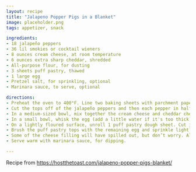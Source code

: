 ```yaml
---
layout: recipe
title: "Jalapeno Popper Pigs in a Blanket"
image: placeholder.png
tags: appetizer, snack

ingredients:
- 18 jalapeño peppers
- 36 lil smokies or cocktail wieners
- 8 ounces cream cheese, at room temperature
- 6 ounces extra sharp cheddar, shredded
- All-purpose flour, for dusting
- 3 sheets puff pastry, thawed
- 1 large egg
- Pretzel salt, for sprinkling, optional
- Marinara sauce, to serve, optional

directions:
- Preheat the oven to 400°F. Line two baking sheets with parchment paper. Set aside.
- Cut the tops off of the jalapeño peppers and then each pepper in half. Use a spoon to scoop out the seeds and membranes and discard them. Place a cocktail wiener on each scooped out pepper half and cut the pepper to be the same size as the cocktail wiener. Set aside.
- In a medium-sized bowl, mix together the cream cheese and cheddar cheese until well-combined. One at a time, remove the cocktail wiener from each pepper segement and fill each jalapeño pepper segment with the cheese mixture. Then, top each cheese-filled jalapeño pepper segment again with the cocktail wieners. Set aside.
- In a small bowl, whisk the egg (add a little water if it's too thick).
- On a lightly floured surface, unroll 1 puff pastry dough sheet. Cut it into 6 equal strips, and then cut those strips in half, cross-ways, to create 12 equal-sized pieces. Roll each stuffed pepper piece in 1 puff pastry strip, then seal with the egg wash. Place the wrapped jalapeño pieces on the prepared baking sheets. Repeat until all no jalapeño pieces or puff pastry remains.
- Brush the puff pastry tops with the remaining egg and sprinkle lightly with pretzel salt. Bake until browned, about 25 to 30 minutes.
- Some of the cheese filling will have spilled out, but don’t worry. Allow the Jalapeño Popper Pigs in a Blanket to cool slightly and use a knife to gently scrape away the cheese that’s oozed out onto the baking sheet. There will still be plenty of cheese left inside.
- Serve warm with marinara sauce, for dipping.

---
```


Recipe from <https://hostthetoast.com/jalapeno-popper-pigs-blanket/>